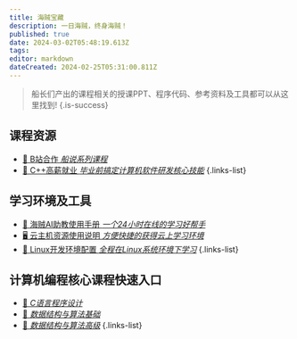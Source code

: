 ```yaml
---
title: 海贼宝藏
description: 一日海贼，终身海贼！
published: true
date: 2024-03-02T05:48:19.613Z
tags: 
editor: markdown
dateCreated: 2024-02-25T05:31:00.811Z
---
```


> 船长们产出的课程相关的授课PPT、程序代码、参考资料及工具都可以从这里找到!
{.is-success}

## 课程资源

- [📡 B站合作 *船说系列课程*](/courses_resource/bili_courses.md)
- [🧙 C++高薪就业 *毕业前搞定计算机软件研发核心技能*](/courses_resource/cpp_high_salary/home.md)
{.links-list}

## 学习环境及工具
- [🤖 海贼AI助教使用手册 *一个24小时在线的学习好帮手*](/courses_resource/dingding_ai_assistant)
- [🖥 云主机资源使用说明 *方便快捷的获得云上学习环境*](/courses_resource/cloud_usage/快速使用云环境.md)
- [🦭 Linux开发环境配置 *全程在Linux系统环境下学习*](/courses_resource/cloud_usage/Linux开发环境配置.md)
{.links-list}

## 计算机编程核心课程快速入口

- [🧮 *C语言程序设计*](https://www.haizeix.com/goods/show/387?targetId=1027&preview=0)
- [🎯 *数据结构与算法基础*](https://www.haizeix.com/goods/show/375?targetId=1015&preview=0)
- [🚡 *数据结构与算法高级*](https://www.haizeix.com/goods/show/377?targetId=1017&preview=0)
{.links-list}

